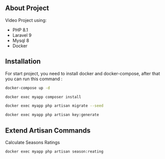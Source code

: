 ## About Project

Video Project using:

- PHP 8.1
- Laravel 9
- Mysql 8
- Docker

## Installation
For start project, you need to install docker and docker-compose, after that you can run this command :

```bash
docker-compose up -d
```
```bash
docker exec myapp composer install
```
```bash
docker exec myapp php artisan migrate --seed
```
```bash
docker exec myapp php artisan key:generate
```

## Extend Artisan Commands
Calculate Seasons Ratings
```bash
docker exec myapp php artisan season:reating
```



